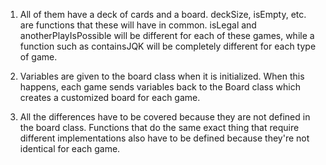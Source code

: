 1. All of them have a deck of cards and a board. deckSize, isEmpty, etc. are functions that these will have in common. isLegal and anotherPlayIsPossible will be different for each of these games, while a function such as containsJQK will be completely different for each type of game.

2. Variables are given to the board class when it is initialized. When this happens, each game sends variables back to the Board class which creates a customized board for each game. 

3. All the differences have to be covered because they are not defined in the board class. Functions that do the same exact thing that require different implementations also have to be defined because they're not identical for each game. 